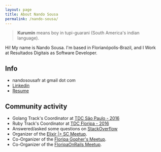 ```yaml
---
layout: page
title: About Nando Sousa
permalink: /nando-sousa/
---
```


> __Kurumin__ means boy in tupi-guarani (South America's indian language).

Hi! My name is Nando Sousa. I'm based in Florianópolis-Brazil, and I Work at
Resultados Digitais as Software Developer.

## Info

* nandosousafr at gmail dot com
* [Linkedin](https://br.linkedin.com/in/nandosousafr)
* [Resume](http://bit.ly/1VWfiUE)

## Community activity

* Golang Track's Coordinator at [TDC São Paulo - 2016](http://www.thedevelopersconference.com.br/tdc/2016/saopaulo/trilha-golang)
* Ruby Track's Coordinator at [TDC Floripa - 2016](http://www.thedevelopersconference.com.br/tdc/2016/florianopolis/trilha-ruby)
* Answered/asked some questions on [StackOverflow](http://stackexchange.com/users/936999/nando-sousa?tab=top)
* Organizer of the [Elixir \|> SC Meetup](http://www.meetup.com/elixirsc/).
* Co-Organizer of the [Floripa Gopher's Meetup](http://www.meetup.com/Floripa-Gophers/).
* Co-Organizer of the [FloripaOnRails Meetup](http://www.meetup.com/Floripa-on-Rails/).
